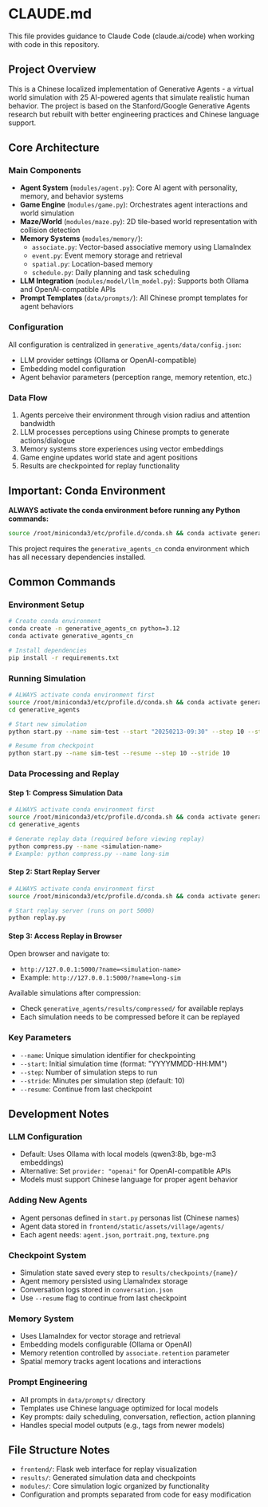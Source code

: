# CLAUDE.md

This file provides guidance to Claude Code (claude.ai/code) when working with code in this repository.

## Project Overview

This is a Chinese localized implementation of Generative Agents - a virtual world simulation with 25 AI-powered agents that simulate realistic human behavior. The project is based on the Stanford/Google Generative Agents research but rebuilt with better engineering practices and Chinese language support.

## Core Architecture

### Main Components

- **Agent System** (`modules/agent.py`): Core AI agent with personality, memory, and behavior systems
- **Game Engine** (`modules/game.py`): Orchestrates agent interactions and world simulation  
- **Maze/World** (`modules/maze.py`): 2D tile-based world representation with collision detection
- **Memory Systems** (`modules/memory/`): 
  - `associate.py`: Vector-based associative memory using LlamaIndex
  - `event.py`: Event memory storage and retrieval
  - `spatial.py`: Location-based memory
  - `schedule.py`: Daily planning and task scheduling
- **LLM Integration** (`modules/model/llm_model.py`): Supports both Ollama and OpenAI-compatible APIs
- **Prompt Templates** (`data/prompts/`): All Chinese prompt templates for agent behaviors

### Configuration

All configuration is centralized in `generative_agents/data/config.json`:
- LLM provider settings (Ollama or OpenAI-compatible)
- Embedding model configuration
- Agent behavior parameters (perception range, memory retention, etc.)

### Data Flow

1. Agents perceive their environment through vision radius and attention bandwidth
2. LLM processes perceptions using Chinese prompts to generate actions/dialogue
3. Memory systems store experiences using vector embeddings
4. Game engine updates world state and agent positions
5. Results are checkpointed for replay functionality

## Important: Conda Environment

**ALWAYS activate the conda environment before running any Python commands:**
```bash
source /root/miniconda3/etc/profile.d/conda.sh && conda activate generative_agents_cn
```

This project requires the `generative_agents_cn` conda environment which has all necessary dependencies installed.

## Common Commands

### Environment Setup
```bash
# Create conda environment
conda create -n generative_agents_cn python=3.12
conda activate generative_agents_cn

# Install dependencies
pip install -r requirements.txt
```

### Running Simulation
```bash
# ALWAYS activate conda environment first
source /root/miniconda3/etc/profile.d/conda.sh && conda activate generative_agents_cn
cd generative_agents

# Start new simulation
python start.py --name sim-test --start "20250213-09:30" --step 10 --stride 10

# Resume from checkpoint
python start.py --name sim-test --resume --step 10 --stride 10
```

### Data Processing and Replay

#### Step 1: Compress Simulation Data
```bash
# ALWAYS activate conda environment first
source /root/miniconda3/etc/profile.d/conda.sh && conda activate generative_agents_cn
cd generative_agents

# Generate replay data (required before viewing replay)
python compress.py --name <simulation-name>
# Example: python compress.py --name long-sim
```

#### Step 2: Start Replay Server
```bash
# ALWAYS activate conda environment first  
source /root/miniconda3/etc/profile.d/conda.sh && conda activate generative_agents_cn

# Start replay server (runs on port 5000)
python replay.py
```

#### Step 3: Access Replay in Browser
Open browser and navigate to:
- `http://127.0.0.1:5000/?name=<simulation-name>`
- Example: `http://127.0.0.1:5000/?name=long-sim`

Available simulations after compression:
- Check `generative_agents/results/compressed/` for available replays
- Each simulation needs to be compressed before it can be replayed

### Key Parameters
- `--name`: Unique simulation identifier for checkpointing
- `--start`: Initial simulation time (format: "YYYYMMDD-HH:MM") 
- `--step`: Number of simulation steps to run
- `--stride`: Minutes per simulation step (default: 10)
- `--resume`: Continue from last checkpoint

## Development Notes

### LLM Configuration
- Default: Uses Ollama with local models (qwen3:8b, bge-m3 embeddings)
- Alternative: Set `provider: "openai"` for OpenAI-compatible APIs
- Models must support Chinese language for proper agent behavior

### Adding New Agents
- Agent personas defined in `start.py` personas list (Chinese names)
- Agent data stored in `frontend/static/assets/village/agents/`
- Each agent needs: `agent.json`, `portrait.png`, `texture.png`

### Checkpoint System
- Simulation state saved every step to `results/checkpoints/{name}/`
- Agent memory persisted using LlamaIndex storage
- Conversation logs stored in `conversation.json`
- Use `--resume` flag to continue from last checkpoint

### Memory System
- Uses LlamaIndex for vector storage and retrieval
- Embedding models configurable (Ollama or OpenAI)
- Memory retention controlled by `associate.retention` parameter
- Spatial memory tracks agent locations and interactions

### Prompt Engineering
- All prompts in `data/prompts/` directory
- Templates use Chinese language optimized for local models
- Key prompts: daily scheduling, conversation, reflection, action planning
- Handles special model outputs (e.g., <think> tags from newer models)

## File Structure Notes

- `frontend/`: Flask web interface for replay visualization
- `results/`: Generated simulation data and checkpoints
- `modules/`: Core simulation logic organized by functionality
- Configuration and prompts separated from code for easy modification